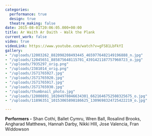 ```yaml
---
categories:
  performance: true
  design: true
  theatre_making: false
date: 2015-08-01T20:06:05.000+00:00
title: Ar Waith Ar Daith - Walk the Plank
current_work: false
video: true
videoLink: https://www.youtube.com/watch?v=gFS81LbFkYI
gallery:
- "/uploads/12003262_882098208493445_4659776482149196888_n.jpg"
- "/uploads/12045651_885875648115701_4391421187757960723_o.jpg"
- "/uploads/7935297_orig.png"
- "/uploads/2381014_orig.png"
- "/uploads/JS71765927.jpg"
- "/uploads/JS71765920.jpg"
- "/uploads/JS71765917.jpg"
- "/uploads/JS71765930.jpg"
- "/uploads/thumbnail_photo.jpg"
- "/uploads/12000891_10204978046634301_6621646752508325675_o.jpg"
- "/uploads/11896351_10153065898186625_1309698324725422219_o.jpg"

---
```


**Performers -** Shan Cothi, Ballet Cymru, Wren Ball, Rosalind Brooks, Angharad Matthews, Hannah Darby, Nikki HIll, Jose Valencia, Fran Widdowson